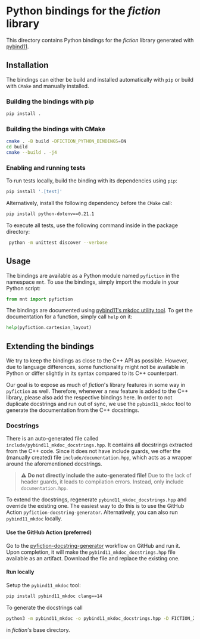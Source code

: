 # Python bindings for the *fiction* library

This directory contains Python bindings for the *fiction* library generated
with [pybind11](https://github.com/pybind/pybind11).

## Installation

The bindings can either be build and installed automatically with `pip` or build with `CMake` and manually installed.

### Building the bindings with pip

```bash
pip install .
```

### Building the bindings with CMake

```bash
cmake . -B build -DFICTION_PYTHON_BINDINGS=ON
cd build
cmake --build . -j4
```

### Enabling and running tests

To run tests locally, build the binding with its dependencies using `pip`:

```bash
pip install '.[test]'
```

Alternatively, install the following dependency before the `CMake` call:

```bash
pip install python-dotenv==0.21.1
```

To execute all tests, use the following command inside in the package directory:

```bash
 python -m unittest discover --verbose
```

## Usage

The bindings are available as a Python module named `pyfiction` in the namespace `mnt`. To use the bindings, simply
import the module in your Python script:

```python
from mnt import pyfiction
```

The bindings are documented using [pybind11's mkdoc utility tool](https://github.com/pybind/pybind11_mkdoc). To get
the documentation for a function, simply call `help` on it:

```python
help(pyfiction.cartesian_layout)
```

## Extending the bindings

We try to keep the bindings as close to the C++ API as possible. However, due to language differences, some
functionality might not be available in Python or differ slightly in its syntax compared to its C++ counterpart.

Our goal is to expose as much of *fiction*'s library features in some way in `pyfiction` as well. Therefore, whenever a
new feature is added to the C++ library, please also add the respective bindings here. In order to not duplicate
docstrings and run out of sync, we use the `pybind11_mkdoc` tool to generate the documentation from the C++ docstrings.

### Docstrings

There is an auto-generated file called `include/pybind11_mkdoc_docstrings.hpp`. It contains all docstrings extracted
from the C++ code. Since it does not have include guards, we offer the (manually created)
file `include/documentation.hpp`, which acts as a wrapper around the aforementioned docstrings.

> ⚠️ **Do not directly include the auto-generated file!** Due to the lack of header guards, it leads to compilation
> errors. Instead, only include `documentation.hpp`.

To extend the docstrings, regenerate `pybind11_mkdoc_docstrings.hpp` and override the existing one. The easiest way to
do this is to use the GitHub Action `pyfiction-docstring-generator`. Alternatively, you can also run `pybind11_mkdoc`
locally.

#### Use the GitHub Action (preferred)

Go to the [pyfiction-docstring-generator](TODO) workflow on GitHub and run it. Upon completion, it will make the
`pybind11_mkdoc_docstrings.hpp` file available as an artifact. Download the file and replace the existing one.

#### Run locally

Setup the `pybind11_mkdoc` tool:

```bash
pip install pybind11_mkdoc clang==14
```

To generate the docstrings call

```bash
python3 -m pybind11_mkdoc -o pybind11_mkdoc_docstrings.hpp -D FICTION_Z3_SOLVER -D MUGEN `find ./include/fiction -name "*.hpp" -print`
```

in *fiction*'s base directory.
